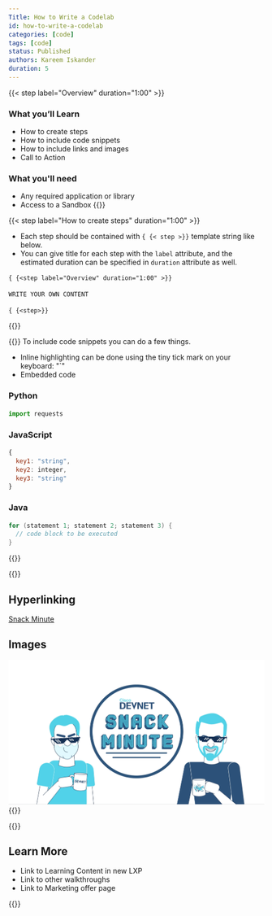 ```yaml
---
Title: How to Write a Codelab
id: how-to-write-a-codelab
categories: [code]
tags: [code]
status: Published
authors: Kareem Iskander
duration: 5
---
```


<!-- Overview Step is a required step and must be at the beginning of each codelab -->

{{< step label="Overview" duration="1:00" >}}
### What you’ll Learn
- How to create steps
- How to include code snippets
- How to include links and images
- Call to Action

### What you'll need
- Any required application or library 
- Access to a Sandbox
{{</step >}}


{{< step label="How to create steps" duration="1:00" >}}
- Each step should be contained with `{ {< step >}}` template string like below. 
- You can give title for each step with the `label` attribute, and the estimated duration can be specified in `duration` attribute as well.

<!-- When defining steps, Make sure there is no spaces between the brackets {{ -->

```
{ {<step label="Overview" duration="1:00" >}}

WRITE YOUR OWN CONTENT

{ {<step>}}
```
{{</step >}}


{{<step label="How to include code snippets" duration="3:00" >}}
To include code snippets you can do a few things.
- Inline highlighting can be done using the tiny tick mark on your keyboard: "`"
- Embedded code

### Python

```python
import requests
```

### JavaScript

```javascript
{ 
  key1: "string", 
  key2: integer,
  key3: "string"
}
```

### Java

```java
for (statement 1; statement 2; statement 3) {
  // code block to be executed
}
```
{{</step >}}

{{<step label="Hyperlinking and Embedded Images" duration="1:00" >}}
## Hyperlinking
[Snack Minute](https://www.youtube.com/playlist?list=PL2k86RlAekM-Qdu_In2-8B1YT6c66MnY0)

## Images
![alt-text-here](./images/sm.png)
{{</step >}}


<!-- Call to Action Step is a required step and must be at the end of each codelab -->
{{<step label="Congratulations" duration="1:00" >}}
## Learn More
- Link to Learning Content in new LXP
- Link to other walkthroughs 
- Link to Marketing offer page


{{</step >}}